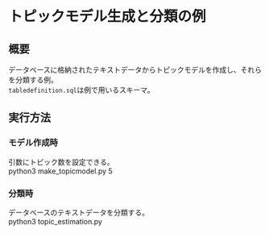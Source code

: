 # トピックモデル生成と分類の例

## 概要

データベースに格納されたテキストデータからトピックモデルを作成し、それらを分類する例。  
`tabledefinition.sql`は例で用いるスキーマ。

## 実行方法

### モデル作成時
引数にトピック数を設定できる。  
python3 make_topicmodel.py 5

### 分類時
データベースのテキストデータを分類する。  
python3 topic_estimation.py